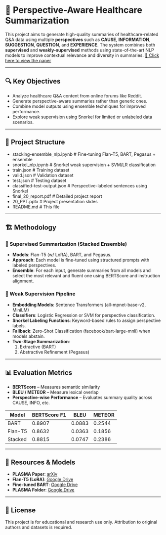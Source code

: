 # 🧠 Perspective-Aware Healthcare Summarization

This project aims to generate high-quality summaries of healthcare-related Q&A data using multiple **perspectives** such as **CAUSE**, **INFORMATION**, **SUGGESTION**, **QUESTION**, and **EXPERIENCE**. The system combines both **supervised** and **weakly-supervised** methods using state-of-the-art NLP models to improve contextual relevance and diversity in summaries.
[🔗 Click here to view the paper]([https://drive.google.com/file/d/FILE_ID/view?usp=sharing](https://drive.google.com/file/d/1ebBvkEjKrzX4R1QnLnurbuVhHZb_ox2c/view?usp=sharing))

---

## 🔍 Key Objectives

- Analyze healthcare Q&A content from online forums like Reddit.
- Generate perspective-aware summaries rather than generic ones.
- Combine model outputs using ensemble techniques for improved performance.
- Explore weak supervision using Snorkel for limited or unlabeled data scenarios.

---

## 📁 Project Structure

- stacking-ensemble_nlp.ipynb # Fine-tuning Flan-T5, BART, Pegasus + ensemble
- snorkel_nlp.ipynb # Snorkel weak supervision + SVM/LR classification
- train.json # Training dataset
- valid.json # Validation dataset
- test.json # Testing dataset
- classified-test-output.json # Perspective-labeled sentences using Snorkel
- final_20_report.pdf # Detailed project report
- 20_PPT.pptx # Project presentation slides
- README.md # This file


---

## 🏗️ Methodology

### 🔹 Supervised Summarization (Stacked Ensemble)

- **Models**: Flan-T5 (w/ LoRA), BART, and Pegasus.
- **Approach**: Each model is fine-tuned using structured prompts with labeled perspectives.
- **Ensemble**: For each input, generate summaries from all models and select the most relevant and fluent one using BERTScore and instruction alignment.

### 🔹 Weak Supervision Pipeline

- **Embedding Models**: Sentence Transformers (all-mpnet-base-v2, MiniLM)
- **Classifiers**: Logistic Regression or SVM for perspective classification.
- **Snorkel Labeling Functions**: Keyword-based rules to assign perspective labels.
- **Fallback**: Zero-Shot Classification (facebook/bart-large-mnli) when models abstain.
- **Two-Stage Summarization**:
  1. Extractive (BART)
  2. Abstractive Refinement (Pegasus)

---

## 📊 Evaluation Metrics

- **BERTScore** – Measures semantic similarity
- **BLEU / METEOR** – Measure lexical overlap
- **Perspective-wise Performance** – Evaluates summary quality across CAUSE, INFO, etc.

| Model        | BERTScore F1 | BLEU  | METEOR |
|--------------|--------------|-------|--------|
| BART         | 0.8907       | 0.0883| 0.2544 |
| Flan-T5      | 0.8632       | 0.0363| 0.1856 |
| Stacked      | 0.8815       | 0.0747| 0.2386 |

---

## 🔗 Resources & Models

- **PLASMA Paper**: [arXiv](https://arxiv.org/pdf/2406.08881)
- **Flan-T5 (LoRA)**: [Google Drive](https://drive.google.com/file/d/1B7Y0v7PilShiwwZpYC9gqfX-c6dW5LeK/view?usp=drive_link)
- **Fine-tuned BART**: [Google Drive](https://drive.google.com/file/d/1gcOZbf_eemWJDFbYhMnZTkGXUgcB2cNu/view?usp=drive_link)
- **PLASMA Folder**: [Google Drive](https://drive.google.com/drive/folders/1fSkgWWQRqOLh9H4O-YfxwzM3rs7baTNH)

---

## 📄 License

This project is for educational and research use only. Attribution to original authors and datasets is required.
